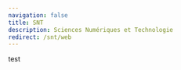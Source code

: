 ```yaml
---
navigation: false
title: SNT
description: Sciences Numériques et Technologie
redirect: /snt/web
---
```

test
